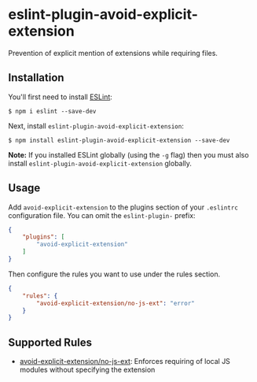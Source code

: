 # eslint-plugin-avoid-explicit-extension

Prevention of explicit mention of extensions while requiring files.

## Installation

You'll first need to install [ESLint](http://eslint.org):

```
$ npm i eslint --save-dev
```

Next, install `eslint-plugin-avoid-explicit-extension`:

```
$ npm install eslint-plugin-avoid-explicit-extension --save-dev
```

**Note:** If you installed ESLint globally (using the `-g` flag) then you must also install `eslint-plugin-avoid-explicit-extension` globally.

## Usage

Add `avoid-explicit-extension` to the plugins section of your `.eslintrc` configuration file. You can omit the `eslint-plugin-` prefix:

```json
{
    "plugins": [
        "avoid-explicit-extension"
    ]
}
```


Then configure the rules you want to use under the rules section.

```json
{
    "rules": {
        "avoid-explicit-extension/no-js-ext": "error"
    }
}
```

## Supported Rules

* [avoid-explicit-extension/no-js-ext](https://github.com/rchougule/eslint-plugin-avoid-explicit-extension/blob/master/docs/rules/no-js-ext.md): Enforces requiring of local JS modules without specifying the extension





